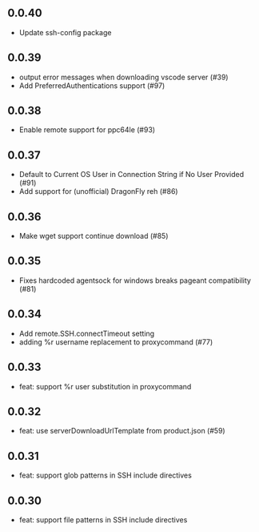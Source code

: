 ## 0.0.40
- Update ssh-config package

## 0.0.39

- output error messages when downloading vscode server (#39)
- Add PreferredAuthentications support (#97)

## 0.0.38

- Enable remote support for ppc64le (#93)

## 0.0.37

- Default to Current OS User in Connection String if No User Provided (#91)
- Add support for (unofficial) DragonFly reh (#86)

## 0.0.36

- Make wget support continue download (#85)

## 0.0.35

- Fixes hardcoded agentsock for windows breaks pageant compatibility (#81)

## 0.0.34

- Add remote.SSH.connectTimeout setting
- adding %r username replacement to proxycommand (#77)

## 0.0.33

- feat: support %r user substitution in proxycommand

## 0.0.32

- feat: use serverDownloadUrlTemplate from product.json (#59)

## 0.0.31

- feat: support glob patterns in SSH include directives

## 0.0.30

- feat: support file patterns in SSH include directives

